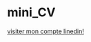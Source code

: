# mini_CV




[visiter mon compte linedin!](www.linkedin.com/in/mary-mackalin-walter-nicholas-4b433a1b0)
